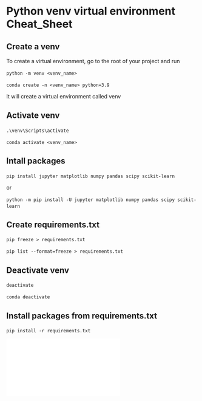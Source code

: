 # Python venv virtual environment Cheat_Sheet
## Create a venv
To create a virtual environment, go to the root of your project and run

``python -m venv <venv_name>``

``conda create -n <venv_name> python=3.9``

It will create a virtual environment called venv

## Activate venv
``.\venv\Scripts\activate``

``conda activate <venv_name>``

## Intall packages
``pip install jupyter matplotlib numpy pandas scipy scikit-learn``

or

``python -m pip install -U jupyter matplotlib numpy pandas scipy scikit-learn``

## Create requirements.txt
``pip freeze > requirements.txt``

``pip list --format=freeze > requirements.txt``

## Deactivate venv
``deactivate``

``conda deactivate``

## Install packages from requirements.txt
``pip install -r requirements.txt``



![Python venv Cheat Sheet](./python-virtual-environments.pdf)
